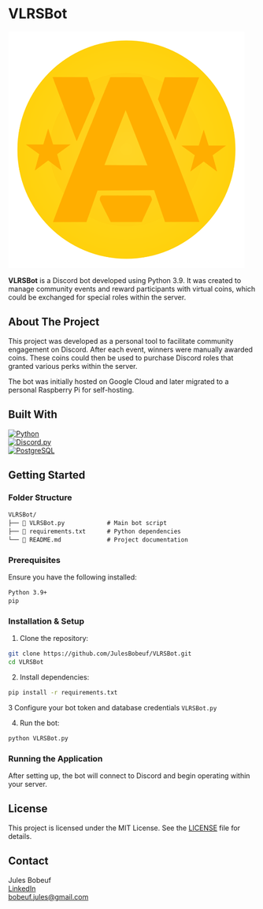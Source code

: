 # VLRSBot

![VLRSBot Screenshot](https://github.com/JulesBobeuf/VLRSBot/raw/main/valorous_coin.png)

**VLRSBot** is a Discord bot developed using Python 3.9. It was created to manage community events and reward participants with virtual coins, which could be exchanged for special roles within the server.

## About The Project

This project was developed as a personal tool to facilitate community engagement on Discord. After each event, winners were manually awarded coins. These coins could then be used to purchase Discord roles that granted various perks within the server.

The bot was initially hosted on Google Cloud and later migrated to a personal Raspberry Pi for self-hosting.

## Built With

[![Python](https://img.shields.io/badge/Python-3776AB?style=for-the-badge&logo=python&logoColor=white)](https://www.python.org/)  
[![Discord.py](https://img.shields.io/badge/discord.py-7289DA?style=for-the-badge&logo=discord&logoColor=white)](https://discordpy.readthedocs.io/)  
[![PostgreSQL](https://img.shields.io/badge/PostgreSQL-336791?style=for-the-badge&logo=postgresql&logoColor=white)](https://www.postgresql.org/)  

## Getting Started

### Folder Structure

```markdown
VLRSBot/
├── 📄 VLRSBot.py            # Main bot script
├── 📄 requirements.txt      # Python dependencies
└── 📄 README.md             # Project documentation
```

### Prerequisites

Ensure you have the following installed:

```sh
Python 3.9+
pip
```

### Installation & Setup

1. Clone the repository:

```sh
git clone https://github.com/JulesBobeuf/VLRSBot.git
cd VLRSBot
```

2. Install dependencies:

```sh
pip install -r requirements.txt
```

3 Configure your bot token and database credentials `VLRSBot.py`

4. Run the bot:

```sh
python VLRSBot.py
```

### Running the Application

After setting up, the bot will connect to Discord and begin operating within your server.

## License

This project is licensed under the MIT License. See the [LICENSE](LICENSE) file for details.

## Contact

Jules Bobeuf  
[LinkedIn](https://www.linkedin.com/in/bobeuf-jules/)  
bobeuf.jules@gmail.com
